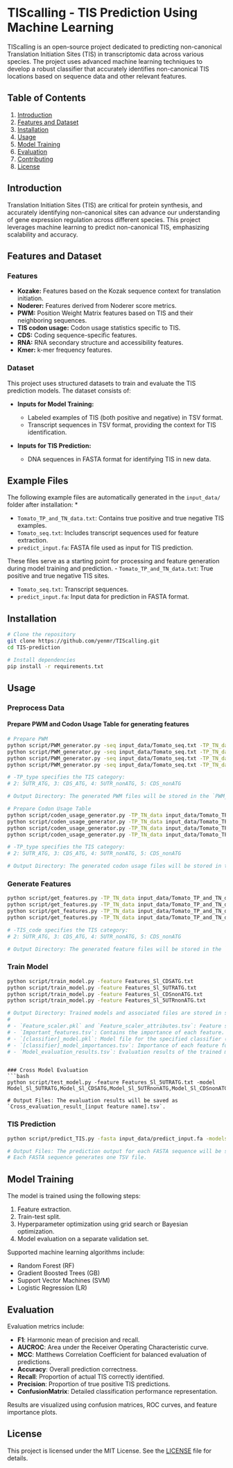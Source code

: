 # TIScalling - TIS Prediction Using Machine Learning

TIScalling is an open-source project dedicated to predicting non-canonical Translation Initiation Sites (TIS) in transcriptomic data across various species. The project uses advanced machine learning techniques to develop a robust classifier that accurately identifies non-canonical TIS locations based on sequence data and other relevant features.

## Table of Contents

1. [Introduction](#introduction)
2. [Features and Dataset](#features-and-dataset)
3. [Installation](#installation)
4. [Usage](#usage)
5. [Model Training](#model-training)
6. [Evaluation](#evaluation)
7. [Contributing](#contributing)
8. [License](#license)

## Introduction
Translation Initiation Sites (TIS) are critical for protein synthesis, and accurately identifying non-canonical sites can advance our understanding of gene expression regulation across different species. This project leverages machine learning to predict non-canonical TIS, emphasizing scalability and accuracy.

## Features and Dataset

### Features
- **Kozake:** Features based on the Kozak sequence context for translation initiation.
- **Noderer:** Features derived from Noderer score metrics.
- **PWM:** Position Weight Matrix features based on TIS and their neighboring sequences.
- **TIS codon usage:** Codon usage statistics specific to TIS.
- **CDS:** Coding sequence-specific features.
- **RNA:** RNA secondary structure and accessibility features.
- **Kmer:** k-mer frequency features.

### Dataset

This project uses structured datasets to train and evaluate the TIS prediction models. The dataset consists of:

- **Inputs for Model Training:**
  - Labeled examples of TIS (both positive and negative) in TSV format.
  - Transcript sequences in TSV format, providing the context for TIS identification.

- **Inputs for TIS Prediction:**
  - DNA sequences in FASTA format for identifying TIS in new data.

## Example Files

The following example files are automatically generated in the `input_data/` folder after installation:
*
  - `Tomato_TP_and_TN_data.txt`: Contains true positive and true negative TIS examples.
  - `Tomato_seq.txt`: Includes transcript sequences used for feature extraction.
  - `predict_input.fa`: FASTA file used as input for TIS prediction.

These files serve as a starting point for processing and feature generation during model training and prediction.  - `Tomato_TP_and_TN_data.txt`: True positive and true negative TIS sites.
  - `Tomato_seq.txt`: Transcript sequences.
  - `predict_input.fa`: Input data for prediction in FASTA format.

## Installation

```bash
# Clone the repository
git clone https://github.com/yenmr/TIScalling.git
cd TIS-prediction

# Install dependencies
pip install -r requirements.txt
```

## Usage

### Preprocess Data

#### Prepare PWM and Codon Usage Table for generating features

```bash
# Prepare PWM 
python script/PWM_generator.py -seq input_data/Tomato_seq.txt -TP_TN_data input_data/Tomato_TP_and_TN_data.txt -filename PWM_Sl_5UTRATG.txt -TP_type 2
python script/PWM_generator.py -seq input_data/Tomato_seq.txt -TP_TN_data input_data/Tomato_TP_and_TN_data.txt -filename PWM_Sl_CDSATG.txt -TP_type 3
python script/PWM_generator.py -seq input_data/Tomato_seq.txt -TP_TN_data input_data/Tomato_TP_and_TN_data.txt -filename PWM_Sl_5UTRnonATG.txt -TP_type 4
python script/PWM_generator.py -seq input_data/Tomato_seq.txt -TP_TN_data input_data/Tomato_TP_and_TN_data.txt -filename PWM_Sl_CDSnonATG.txt -TP_type 5

# -TP_type specifies the TIS category:
# 2: 5UTR_ATG, 3: CDS_ATG, 4: 5UTR_nonATG, 5: CDS_nonATG

# Output Directory: The generated PWM files will be stored in the `PWM_library` folder.

# Prepare Codon Usage Table
python script/coden_usage_generator.py -TP_TN_data input_data/Tomato_TP_and_TN_data.txt -seq input_data/Tomato_seq.txt -TP_type 2 -filename TIS_codon_Sl_5UTRATG.txt -sp Sl
python script/coden_usage_generator.py -TP_TN_data input_data/Tomato_TP_and_TN_data.txt -seq input_data/Tomato_seq.txt -TP_type 3 -filename TIS_codon_Sl_CDSATG.txt -sp Sl
python script/coden_usage_generator.py -TP_TN_data input_data/Tomato_TP_and_TN_data.txt -seq input_data/Tomato_seq.txt -TP_type 4 -filename TIS_codon_Sl_5UTRnonATG.txt -sp Sl
python script/coden_usage_generator.py -TP_TN_data input_data/Tomato_TP_and_TN_data.txt -seq input_data/Tomato_seq.txt -TP_type 5 -filename TIS_codon_Sl_CDSnonATG.txt -sp Sl

# -TP_type specifies the TIS category:
# 2: 5UTR_ATG, 3: CDS_ATG, 4: 5UTR_nonATG, 5: CDS_nonATG

# Output Directory: The generated codon usage files will be stored in the `TIS_codon_library/` folder.
```

### Generate Features
```bash
python script/get_features.py -TP_TN_data input_data/Tomato_TP_and_TN_data.txt -seq input_data/Tomato_seq.txt -TIS_sp Sl -TIS_code 2
python script/get_features.py -TP_TN_data input_data/Tomato_TP_and_TN_data.txt -seq input_data/Tomato_seq.txt -TIS_sp Sl -TIS_code 3
python script/get_features.py -TP_TN_data input_data/Tomato_TP_and_TN_data.txt -seq input_data/Tomato_seq.txt -TIS_sp Sl -TIS_code 4
python script/get_features.py -TP_TN_data input_data/Tomato_TP_and_TN_data.txt -seq input_data/Tomato_seq.txt -TIS_sp Sl -TIS_code 5

# -TIS_code specifies the TIS category:
# 2: 5UTR_ATG, 3: CDS_ATG, 4: 5UTR_nonATG, 5: CDS_nonATG

# Output Directory: The generated feature files will be stored in the `feature/` folder.
```

### Train Model
```bash
python script/train_model.py -feature Features_Sl_CDSATG.txt
python script/train_model.py -feature Features_Sl_5UTRATG.txt
python script/train_model.py -feature Features_Sl_CDSnonATG.txt
python script/train_model.py -feature Features_Sl_5UTRnonATG.txt

# Output Directory: Trained models and associated files are stored in subdirectories named `Model_[feature name]` within the `model/` folder. The outputs include:
#
# - `Feature_scaler.pkl` and `Feature_scaler_attributes.tsv`: Feature scaling factors in PKL and TSV formats, respectively.
# - `Important_features.tsv`: Contains the importance of each feature.
# - `[classifier]_model.pkl`: Model file for the specified classifier (e.g., GradientBoosting, LogisticRegression, RandomForest, SVM) in PKL format.
# - `[classifier]_model_importances.tsv`: Importance of each feature for the corresponding classifier.
# - `Model_evaluation_results.tsv`: Evaluation results of the trained models.
```
```

### Cross Model Evaluation
```bash
python script/test_model.py -feature Features_Sl_5UTRATG.txt -model Model_Sl_5UTRATG,Model_Sl_CDSATG,Model_Sl_5UTRnonATG,Model_Sl_CDSnonATG

# Output Files: The evaluation results will be saved as `Cross_evaluation_result_[input feature name].tsv`.
```

### TIS Prediction
```bash
python script/predict_TIS.py -fasta input_data/predict_input.fa -models Model_Sl_5UTRATG,Model_Sl_CDSATG,Model_Sl_5UTRnonATG,Model_Sl_CDSnonATG

# Output Files: The prediction output for each FASTA sequence will be saved as `Predict_[FASTA header].tsv`.
# Each FASTA sequence generates one TSV file.
```

## Model Training

The model is trained using the following steps:
1. Feature extraction.
2. Train-test split.
3. Hyperparameter optimization using grid search or Bayesian optimization.
4. Model evaluation on a separate validation set.

Supported machine learning algorithms include:
- Random Forest (RF)
- Gradient Boosted Trees (GB)
- Support Vector Machines (SVM)
- Logistic Regression (LR)

## Evaluation

Evaluation metrics include:
- **F1**: Harmonic mean of precision and recall.
- **AUCROC**: Area under the Receiver Operating Characteristic curve.
- **MCC**: Matthews Correlation Coefficient for balanced evaluation of predictions.
- **Accuracy**: Overall prediction correctness.
- **Recall**: Proportion of actual TIS correctly identified.
- **Precision**: Proportion of true positive TIS predictions.
- **ConfusionMatrix**: Detailed classification performance representation.

Results are visualized using confusion matrices, ROC curves, and feature importance plots.

## License

This project is licensed under the MIT License. See the [LICENSE](LICENSE) file for details.

